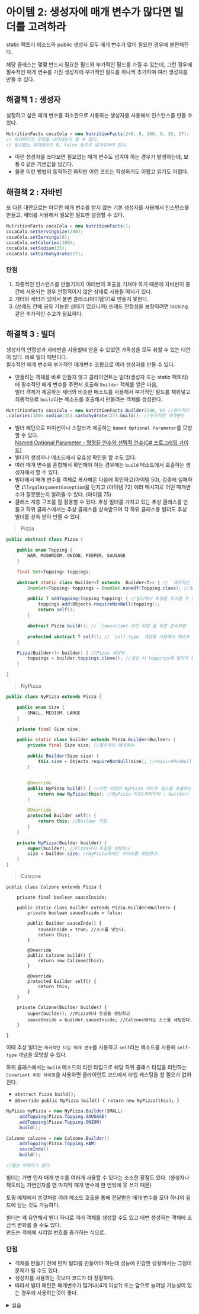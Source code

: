 # 아이템 2: 생성자에 매개 변수가 많다면 빌더를 고려하라

static 팩토리 메소드와 public 생성자 모두 매개 변수가 많이 필요한 경우에 불편해진다.

해당 클래스는 몇몇 반드시 필요한 필드와 부가적인 필드를 가질 수 있는데, 그런 경우에 필수적인 매개 변수를 가진 생성자에 부가적인 필드를 하나씩 추가하며 여러 생성자를 만들 수 있다.



## 해결책 1 : 생성자

설정하고 싶은 매개 변수를 최소한으로 사용하는 생성자를 사용해서 인스턴스를 만들 수 있다.

```java
NutritionFacts cocaCola = new NutritionFacts(240, 8, 100, 0, 35, 27);
// 파라미터가 무엇을 나타내는지 알 수 없다.  
// 필요없는 매개변수도 0, false 등으로 넘겨주어야 한다.  
```

* 이런 생성자를 쓰다보면 필요없는 매개 변수도 넘겨야 하는 경우가 발생하는데, 보통 0 같은 기본값을 넘긴다.
* 물론 이런 방법이 동작하긴 하지만 이런 코드는 작성하기도 어렵고 읽기도 어렵다.

&#x20;

## 해결책 2 : 자바빈

또 다른 대안으로는 아무런 매개 변수를 받지 않는 기본 생성자를 사용해서 인스턴스를 만들고, 세터를 사용해서 필요한 필드만 설정할 수 있다.

```java
NutritionFacts cocaCola = new NutritionFacts();
cocaCola.setServingSize(240);
cocaCola.setServings(8);
cocaCola.setCalories(100);
cocaCola.setSodium(35);
cocaCola.setCarbohydrate(27);
```

&#x20;

### 단점

1. 최종적인 인스턴스를 만들기까지 여러번의 호출을 거쳐야 하기 때문에 자바빈이 중간에 사용되는 경우 안정적이지 않은 상태로 사용될 여지가 있다.
2. 게터와 세터가 있어서 불변 클래스(아이템17)로 만들지 못한다.
3. (쓰레드 간에 공유 가능한 상태가 있으니까) 쓰레드 안정성을 보장하려면 locking 같은 추가적인 수고가 필요하다.

&#x20;

## 해결책 3 : 빌더

생성자의 안정성과 자바빈을 사용할때 얻을 수 있었던 가독성을 모두 취할 수 있는 대안이 있다. 바로 빌더 패턴이다.\
필수적인 매개 변수와 부가적인 매개변수 조합으로 여러 생성자를 만들 수 있다.

* 만들려는 객체를 바로 만들지 않고 클라이언트는 빌더(생성자 또는 static 팩토리)에 필수적인 매개 변수를 주면서 호출해 `Builder` 객체를 얻은 다음,\
  빌더 객체가 제공하는 세터와 비슷한 메소드를 사용해서 부가적인 필드를 채워넣고 최종적으로 `build`라는 메소드를 호출해서 만들려는 객체를 생성한다.

```java
NutritionFacts cocaCola = new NutritionFacts.Builder(240, 8) //필수적인 매개변수
.calories(100).sodium(35).carbohydrate(27).build(); //부가적인 매개변수
```

* 빌더 패턴으로 파이썬이나 스칼라가 제공하는 `Named Optional Parameter`를 모방할 수 있다.\
  [Named Optional Parameter - 명명된 인수와 선택적 인수(C# 프로그래밍 가이드)](https://docs.microsoft.com/ko-kr/dotnet/csharp/programming-guide/classes-and-structs/named-and-optional-arguments)
* 빌더의 생성자나 메소드에서 유효성 확인을 할 수도 있다.
* 여러 매개 변수를 혼합해서 확인해야 하는 경우에는 `build` 메소드에서 호출하는 생성자에서 할 수 있다.
* 빌더에서 매개 변수를 객체로 복사해온 다음에 확인하고(아이템 50), 검증에 실패하면 `IllegalArgumentException`을 던지고 (아이템 72) 에러 메시지로 어떤 매개변수가 잘못됐는지 알려줄 수 있다. (아이템 75)
* 클래스 계층 구조를 잘 활용할 수 있다. 추상 빌더를 가지고 있는 추상 클래스를 만들고 하위 클래스에서는 추상 클래스를 상속받으며 각 하위 클래스용 빌더도 추상 빌더를 상속 받아 만들 수 있다.

&#x20;

> Pizza

```java
public abstract class Pizza {

    public enum Topping {
        HAM, MUSHROOM, ONION, PEEPER, SAUSAGE
    }

    final Set<Topping> toppings;

    abstract static class Builder<T extends  Builder<T>> { // `재귀적인 타입 매개변수`
        EnumSet<Topping> toppings = EnumSet.noneOf(Topping.class); //일단 빈 토핑으로 만들어놓고,

        public T addTopping(Topping topping) { //빌더에서 토핑을 추가할 수 있다.
            toppings.add(Objects.requireNonNull(topping));
            return self();
        }

        abstract Pizza build(); // `Convariant 리턴 타입`을 위한 준비작업

        protected abstract T self(); // `self-type` 개념을 사용해서 메소드 체이닝이 가능케 함
    }

    Pizza(Builder<?> builder) { //Pizza 생성자
        toppings = builder.toppings.clone(); //생성 시 toppings에 빌더의 toppings를 넣는다.
    }

}
```

&#x20;

> NyPizza

```java
public class NyPizza extends Pizza {

    public enum Size {
        SMALL, MEDIUM, LARGE
    }

    private final Size size;

    public static class Builder extends Pizza.Builder<Builder> {
        private final Size size; //필수적인 매개변수

        public Builder(Size size) {
            this.size = Objects.requireNonNull(size); //requireNonNull : size 값이 null인지 아닌지 확인해준다.
        }


        @Override
        public NyPizza build() { //리턴 타입이 NyPizza 이므로 빌드를 호출하는 쪽에서 타입캐스팅할 필요 없이 NyPizza로 바로 받을 수 있다.
            return new NyPizza(this); //NyPizza 리턴(파라미터 : builder)
        }

        @Override
        protected Builder self() {
            return this; //Builder 리턴
        }
    }

    private NyPizza(Builder builder) {
        super(builder); //Pizza에서 토핑을 셋팅하고
        size = builder.size; //NyPizza에서는 사이즈를 세팅한다.
    }
}
```

&#x20;

> Calzone

```
public class Calzone extends Pizza {

    private final boolean sauceInside;

    public static class Builder extends Pizza.Builder<Builder> {
        private boolean sauseInside = false;

        public Builder sauceInde() {
            sauseInside = true; //소스를 넣는다.
            return this;
        }

        @Override
        public Calzone build() {
            return new Calzone(this);
        }

        @Override
        protected Builder self() {
            return this;
        }
    }

    private Calzone(Builder builder) {
        super(builder); //Pizza에서 토핑을 셋팅하고
        sauceInside = builder.sauseInside; //Calzone에서는 소스를 세팅한다.
    }

}
```

이때 추상 빌더는 `재귀적인 타입 매개 변수`를 사용하고 `self`라는 메소드를 사용해 `self-type` 개념을 모방할 수 있다.

하위 클래스에서는 `build` 메소드의 리턴 타입으로 해당 하위 클래스 타입을 리턴하는 `Covariant 리턴 타이핑`을 사용하면 클라이언트 코드에서 타입 캐스팅을 할 필요가 없어진다.

* `abstract Pizza build();`
* `@Override public NyPizza build() { return new NyPizza(this); }`

&#x20;

```java
NyPizza nyPizza = new NyPizza.Builder(SMALL)
    .addTopping(Pizza.Topping.SAUSAGE)
    .addTopping(Pizza.Topping.ONION)
    .build();

Calzone calzone = new Calzone.Builder()
    .addTopping(Pizza.Topping.HAM)
    .sauceInde()
    .build();

//훨씬 이해하기 쉽다.
```

빌더는 가변 인자 매개 변수를 여러개 사용할 수 있다는 소소한 장점도 있다. (생성자나 팩토리는 가변인자를 맨 마지막 매개 변수에 한 번밖에 못 쓰기 때문)

토핑 예제에서 본것처럼 여러 메소드 호출을 통해 전달받은 매개 변수를 모아 하나의 필드에 담는 것도 가능하다.

빌더는 꽤 유연해서 빌더 하나로 여러 객체를 생성할 수도 있고 매번 생성하는 객체에 조금씩 변화를 줄 수도 있다.\
만드는 객체에 시리얼 번호를 증가하는 식으로.

&#x20;

### 단점

* 객체를 만들기 전에 먼저 빌더를 만들어야 하는데 성능에 민감한 상황에서는 그점이 문제가 될 수도 있다.
* 생성자를 사용하는 것보다 코드가 더 장황하다.
* 따라서 빌더 패턴은 매개변수가 많거나(4개 이상?) 또는 앞으로 늘어날 가능성이 있는 경우에 사용하는것이 좋다.



<details>

<summary>실습</summary>

```java
import java.util.Objects;
import java.util.Set;
import java.util.EnumSet;
import java.util.Iterator;

abstract class Pizza {

	public enum Topping {
		HAM, MUSHROOM, ONION, PEEPER, SAUSAGE
	}

    final Set<Topping> toppings;

    abstract static class Builder<T extends  Builder<T>> { // `재귀적인 타입 매개변수`
        EnumSet<Topping> toppings = EnumSet.noneOf(Topping.class); //일단 빈 토핑으로 만들어놓고,

        public T addTopping(Topping topping) { //빌더에서 토핑을 추가할 수 있다.
            toppings.add(Objects.requireNonNull(topping));
            return self();
        }

        abstract Pizza build(); // `Convariant 리턴 타입`을 위한 준비작업

        protected abstract T self(); // `self-type` 개념을 사용해서 메소드 체이닝이 가능케 함
    }

    Pizza(Builder<?> builder) { //Pizza 생성자
        toppings = builder.toppings.clone(); //생성 시 toppings에 빌더의 toppings를 넣는다.
    }
}

class NyPizza extends Pizza {

	public enum Size {
		SMALL, MEDIUM, LARGE
	}

    private final Size size;

    public static class Builder extends Pizza.Builder<Builder> {
        private final Size size; //필수적인 매개변수

        public Builder(Size size) {
            this.size = Objects.requireNonNull(size); //requireNonNull : size 값이 null인지 아닌지 확인해준다.
        }

        @Override
        public NyPizza build() { //리턴 타입이 NyPizza 이므로 빌드를 호출하는 쪽에서 타입캐스팅할 필요 없이 NyPizza로 바로 받을 수 있다.
            return new NyPizza(this); //NyPizza 리턴(파라미터 : builder)
        }

        @Override
        protected Builder self() {
            return this; //Builder 리턴
        }
    }

    private NyPizza(Builder builder) {
        super(builder); //Pizza에서 토핑을 셋팅하고
        size = builder.size; //NyPizza에서는 사이즈를 세팅한다.
    }
}

class Calzone extends Pizza {

    private final boolean sauceInside;

    public static class Builder extends Pizza.Builder<Builder> {
        private boolean sauseInside = false;

        public Builder sauceInde() {
            sauseInside = true; //소스를 넣는다.
            return this;
        }

        @Override
        public Calzone build() {
            return new Calzone(this);
        }

        @Override
        protected Builder self() {
            return this;
        }
    }

    private Calzone(Builder builder) {
        super(builder); //Pizza에서 토핑을 셋팅하고
        sauceInside = builder.sauseInside; //Calzone에서는 소스를 세팅한다.
    }
}

public class Builder {
		
	public static void main(String[] args) {
		NyPizza nyPizza = new NyPizza.Builder(NyPizza.Size.SMALL)
    		.addTopping(Pizza.Topping.SAUSAGE)
    		.addTopping(Pizza.Topping.ONION)
    		.build();

		Calzone calzone = new Calzone.Builder()
    		.addTopping(Pizza.Topping.HAM)
    		.sauceInde()
    		.build();

		System.out.println("=== nyPizza toppings  ===");
		Iterator<Pizza.Topping> iter1 = nyPizza.toppings.iterator(); // set을 Iterator 안에 담기
		while(iter1.hasNext()) { // iterator에 다음 값이 있다면
			System.out.println(iter1.next()); // iter에서 값 꺼내기
		}

		System.out.println("=== calzone toppings ===");
		Iterator<Pizza.Topping> iter2 = calzone.toppings.iterator();
		while(iter2.hasNext()) {
			System.out.println(iter2.next());
		}
	}
}

/* 출력결과
=== nyPizza toppings  ===
ONION
SAUSAGE
=== calzone toppings ===
HAM
*/
```

</details>
